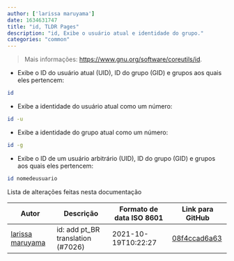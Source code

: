 ```yaml
---
author: ['larissa maruyama']
date: 1634631747
title: "id, TLDR Pages"
description: "id, Exibe o usuário atual e identidade do grupo."
categories: "common"
---
```

> Mais informações: <https://www.gnu.org/software/coreutils/id>.

- Exibe o ID do usuário atual (UID), ID do grupo (GID) e grupos aos quais eles pertencem:

```bash
id
```

- Exibe a identidade do usuário atual como um número:

```bash
id -u
```

- Exibe a identidade do grupo atual como um número:

```bash
id -g
```

- Exibe o ID de um usuário arbitrário (UID), ID do grupo (GID)  e grupos aos quais eles pertencem:

```bash
id nomedeusuario
```
Lista de alterações feitas nesta documentação


Autor | Descrição | Formato de data ISO 8601 | Link para GitHub
------|-----|-----|-----
[larissa maruyama](mailto:54145084+snorlara@users.noreply.github.com) | id: add pt_BR translation (#7026) | 2021-10-19T10:22:27 | [08f4ccad6a63](https://github.com/tldr-pages/tldr/commit/08f4ccad6a6350fabec734edf1ce7ab021d9639b)

